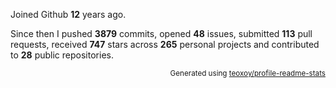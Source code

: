 Joined Github **12** years ago.

Since then I pushed **3879** commits, opened **48** issues, submitted **113** pull requests, received **747** stars across **265** personal projects and contributed to **28** public repositories.

<p align="right"><sub>Generated using <a href="https://github.com/marketplace/actions/profile-readme-stats">teoxoy/profile-readme-stats</a></sub></p>
